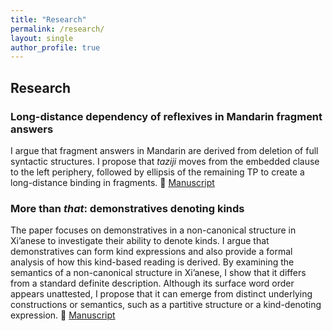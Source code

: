 ```yaml
---
title: "Research"
permalink: /research/
layout: single
author_profile: true
---
```


## Research 

### Long-distance dependency of reflexives in Mandarin fragment answers
I argue that fragment answers in Mandarin are derived from deletion of full syntactic structures. I propose that *taziji* moves from the embedded clause to the left periphery, followed by ellipsis of the remaining TP to create a long-distance binding in fragments.
📝 [Manuscript](../files/2023-zhang-reflexives.pdf)

### More than *that*: demonstratives denoting kinds
The paper focuses on demonstratives in a non-canonical structure in Xi’anese to investigate their ability to denote kinds. I argue that demonstratives can form kind expressions and also provide a formal analysis of how this kind-based reading is derived. By examining the semantics of a non-canonical structure in Xi’anese, I show that it differs from a standard definite description. Although its surface word order appears unattested, I propose that it can emerge from distinct underlying constructions or semantics, such as a partitive structure or a kind-denoting expression.
📝 [Manuscript](../files/2024-zhang-demonstratives.pdf)